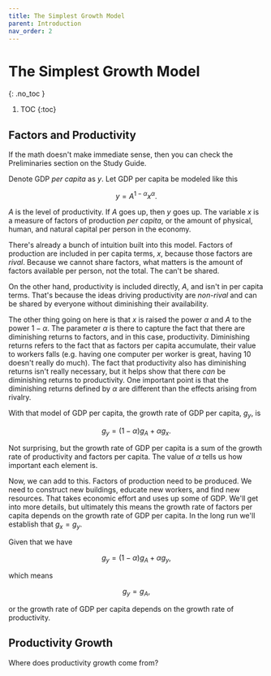 ```yaml
---
title: The Simplest Growth Model
parent: Introduction
nav_order: 2
---
```


# The Simplest Growth Model
{: .no_toc }

1. TOC 
{:toc}

## Factors and Productivity
If the math doesn't make immediate sense, then you can check the Preliminaries section on the Study Guide. 

Denote GDP *per capita* as $y$. Let GDP per capita be modeled like this

$$
y = A^{1-\alpha} x^{\alpha}.
$$

$A$ is the level of productivity. If $A$ goes up, then $y$ goes up. The variable $x$ is a measure of factors of production *per capita*, or the amount of physical, human, and natural capital per person in the economy. 

There's already a bunch of intuition built into this model. Factors of production are included in per capita terms, $x$, because those factors are *rival*. Because we cannot share factors, what matters is the amount of factors available per person, not the total. The can't be shared.

On the other hand, productivity is included directly, $A$, and isn't in per capita terms. That's because the ideas driving productivity are *non-rival* and can be shared by everyone without diminishing their availability. 

The other thing going on here is that $x$ is raised the power $\alpha$ and $A$ to the power $1-\alpha$. The parameter $\alpha$ is there to capture the fact that there are diminishing returns to factors, and in this case, productivity. Diminishing returns refers to the fact that as factors per capita accumulate, their value to workers falls (e.g. having one computer per worker is great, having 10 doesn't really do much). The fact that productivity also has diminishing returns isn't really necessary, but it helps show that there *can* be diminishing returns to productivity. One important point is that the diminishing returns defined by $\alpha$ are different than the effects arising from rivalry. 

With that model of GDP per capita, the growth rate of GDP per capita, $g_y$, is 

$$
g_y = (1-\alpha)g_A + \alpha g_x.
$$

Not surprising, but the growth rate of GDP per capita is a sum of the growth rate of productivity and factors per capita. The value of $\alpha$ tells us how important each element is. 

Now, we can add to this. Factors of production need to be produced. We need to construct new buildings, educate new workers, and find new resources. That takes economic effort and uses up some of GDP. We'll get into more details, but ultimately this means the growth rate of factors per capita depends on the growth rate of GDP per capita. In the long run we'll establish that $g_x = g_y$. 

Given that we have

$$
g_y = (1-\alpha)g_A + \alpha g_y,
$$

which means 

$$
g_y = g_A,
$$

or the growth rate of GDP per capita depends on the growth rate of productivity. 

## Productivity Growth
Where does productivity growth come from? 